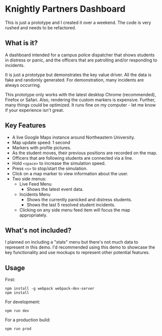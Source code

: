 # Knightly Partners Dashboard

This is just a prototype and I created it over a weekend. The code is very
rushed and needs to be refactored.

## What is it?

A dashboard intended for a campus police dispatcher that shows students in
distress or panic, and the officers that are patrolling and/or responding to
incidents.

It is just a prototype but demonstrates the key value driver. All the data is
fake and randomly generated. For demonstration, many incidents are always
occurring.

This prototype only works with the latest desktop Chrome (recommended), Firefox
or Safari. Also, rendering the custom markers is expensive. Further, many things
could be optimized. It runs fine on my computer - let me know if your experience
isn't great.

## Key Features
- A live Google Maps instance around Northeastern University.
- Map update speed: 1 second
- Markers with profile pictures.
- As the student moves, their previous positions are recorded on the map.
- Officers that are following students are connected via a line.
- Hold `<space>` to increase the simulation speed.
- Press `<s>` to stop/start the simulation.
- Click on a map marker to view information about the user.
- Two side menus:
  - Live Feed Menu
    - Shows the latest event data.
  - Incidents Menu
    - Shows the currently panicked and distress students.
    - Shows the last 5 resolved student incidents.
  - Clicking on any side menu feed item will focus the map appropriately.

## What's not included?

I planned on including a "stats" menu but there's not much data to represent in
this demo. I'd recommended using this demo to showcase the key functionality and
use mockups to represent other potential features.

## Usage

First:

    npm install -g webpack webpack-dev-server
    npm install

For development:

    npm run dev

For a production build:

    npm run prod
